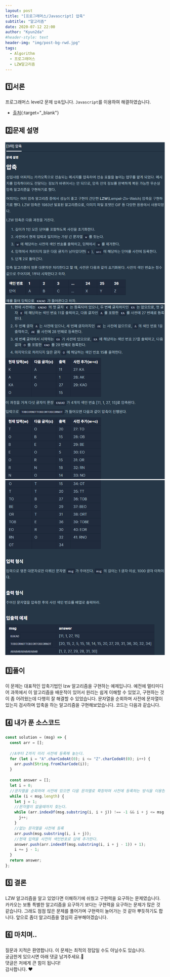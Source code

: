 ```yaml
---
layout: post
title: "[프로그래머스/Javascript] 압축"
subtitle: "알고리즘"
date: 2020-07-12 22:00
author: "Kyun2da"
#header-style: text
header-img: "img/post-bg-rwd.jpg"
tags:
  - Algorithm
  - 프로그래머스
  - LZW알고리즘
---
```


## 1️⃣서론

프로그래머스 level2 문제 `압축`입니다.
`Javascript`를 이용하여 해결하였습니다.

- [출처](https://programmers.co.kr/learn/courses/30/lessons/17684){:target="\_blank"}

## 2️⃣문제 설명

![압축1](/img/algorithm/lzwAlgorithm1.png)
![압축2](/img/algorithm/lzwAlgorithm2.png)
![압축3](/img/algorithm/lzwAlgorithm3.png)

## 3️⃣풀이

이 문제는 대표적인 압축기법인 lzw 알고리즘을 구현하는 예제입니다. 예전에 멀티미디어 과목에서 이 알고리즘을 배운적이 있어서 원리는 쉽게 이해할 수 있었고, 구현하는 것이 좀 어려웠는데 다행히 잘 해결할 수 있었습니다. 문자열을 순회하며 사전에 문자열이 있는지 검사하며 압축을 하는 알고리즘을 구현해보았습니다. 코드는 다음과 같습니다.

## 4️⃣ 내가 푼 소스코드

```js
const solution = (msg) => {
  const arr = [];

  //A부터 Z까지 미리 사전에 등록해 놓는다.
  for (let i = "A".charCodeAt(0); i <= "Z".charCodeAt(0); i++) {
    arr.push(String.fromCharCode(i));
  }

  const answer = [];
  let i = 0;
  //문자열을 순회하며 사전에 있으면 다음 문자열로 확장하며 사전에 등록하는 방식을 이용한다.
  while (i < msg.length) {
    let j = 1;
    //문자열이 없을때까지 찾는다.
    while (arr.indexOf(msg.substring(i, i + j)) !== -1 && i + j <= msg.length) {
      j++;
    }
    //없는 문자열을 사전에 등록
    arr.push(msg.substring(i, i + j));
    //현재 입력을 사전의 색인번호로 답에 추가한다.
    answer.push(arr.indexOf(msg.substring(i, i + j - 1)) + 1);
    i += j - 1;
  }
  return answer;
};
```

## 5️⃣ 결론

LZW 알고리즘을 알고 있었다면 이해하기에 쉬웠고 구현력을 요구하는 문제였습니다. 카카오는 보통 특별한 알고리즘을 요구하기 보다는 구현력을 요구하는 문제가 많은 것 같습니다. 그래도 점점 많은 문제를 풀어가며 구현력이 늘어가는 것 같아 뿌듯하기도 합니다. 앞으로 좀더 알고리즘을 열심히 공부해야겠습니다.

## 6️⃣ 마치며..

질문과 지적은 환영합니다. 이 문제는 최적의 정답일 수도 아닐수도 있습니다.  
궁금한게 있으시면 아래 댓글 남겨주세요.🙏  
댓글은 저에게 큰 힘이 됩니다!  
감사합니다. ❤️
